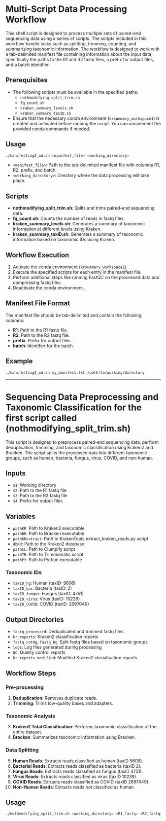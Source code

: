 
# Multi-Script Data Processing Workflow

This shell script is designed to process multiple sets of paired-end sequencing data using a series of scripts. The scripts included in this workflow handle tasks such as splitting, trimming, counting, and summarizing taxonomic information. The workflow is designed to work with a tab-delimited manifest file containing information about the input data, specifically the paths to the R1 and R2 fastq files, a prefix for output files, and a batch identifier.

## Prerequisites
- The following scripts must be available in the specified paths:
  - `nothmodifying_split_trim.sh`
  - `fq_count.sh`
  - `kraken_summary_levels.sh`
  - `kraken_summary_taxID.sh`
- Ensure that the necessary conda environment (`krsummary_workspace1`) is created and activated before running the script. You can uncomment the provided conda commands if needed.

## Usage
```bash
./manifesting2_wd.sh <manifest_file> <working_directory>
```
- `<manifest_file>`: Path to the tab-delimited manifest file with columns R1, R2, prefix, and batch.
- `<working_directory>`: Directory where the data processing will take place.

## Scripts
- **nothmodifying_split_trim.sh**: Splits and trims paired-end sequencing data.
- **fq_count.sh**: Counts the number of reads in fastq files.
- **kraken_summary_levels.sh**: Generates a summary of taxonomic information at different levels using Kraken.
- **kraken_summary_taxID.sh**: Generates a summary of taxonomic information based on taxonomic IDs using Kraken.

## Workflow Execution
1. Activate the conda environment (`krsummary_workspace1`).
2. Execute the specified scripts for each entry in the manifest file.
3. Perform additional steps like running FastQC on the processed data and compressing fastq files.
4. Deactivate the conda environment.

## Manifest File Format
The manifest file should be tab-delimited and contain the following columns:
- **R1**: Path to the R1 fastq file.
- **R2**: Path to the R2 fastq file.
- **prefix**: Prefix for output files.
- **batch**: Identifier for the batch.

## Example
```bash
./manifesting2_wd.sh my_manifest.txt /path/to/working/directory
```


---

# Sequencing Data Preprocessing and Taxonomic Classification for the first script called (nothmodifying_split_trim.sh)

This script is designed to preprocess paired-end sequencing data, perform deduplication, trimming, and taxonomic classification using Kraken2 and Bracken. The script splits the processed data into different taxonomic groups, such as human, bacteria, fungus, virus, COVID, and non-human.

## Inputs
- `$1`: Working directory
- `$2`: Path to the R1 fastq file
- `$3`: Path to the R2 fastq file
- `$4`: Prefix for output files

## Variables
- `pathKR`: Path to Kraken2 executable
- `pathBR`: Path to Bracken executable
- `pathKRextract`: Path to KrakenTools extract_kraken_reads.py script
- `dbKR`: Path to the Kraken2 database
- `pathCL`: Path to Clumpify script
- `pathTR`: Path to Trimmomatic script
- `pathPY`: Path to Python executable

### Taxonomic IDs
- `taxID_hg`: Human (taxID: 9606)
- `taxID_bac`: Bacteria (taxID: 2)
- `taxID_fungus`: Fungus (taxID: 4751)
- `taxID_virus`: Virus (taxID: 10239)
- `taxID_COVID`: COVID (taxID: 2697049)

## Output Directories
- `fastq_processed`: Deduplicated and trimmed fastq files
- `kr_reports`: Kraken2 classification reports
- `fastq_notHg`, `fastq_Hg`: Split fastq files based on taxonomic groups
- `logs`: Log files generated during processing
- `QC`: Quality control reports
- `kr_reports_modified`: Modified Kraken2 classification reports

## Workflow Steps

### Pre-processing
1. **Deduplication**: Removes duplicate reads.
2. **Trimming**: Trims low-quality bases and adapters.

### Taxonomic Analysis
3. **Kraken2 Total Classification**: Performs taxonomic classification of the entire dataset.
4. **Bracken**: Summarizes taxonomic information using Bracken.

### Data Splitting
5. **Human Reads**: Extracts reads classified as human (taxID 9606).
6. **Bacterial Reads**: Extracts reads classified as bacteria (taxID 2).
7. **Fungus Reads**: Extracts reads classified as fungus (taxID 4751).
8. **Virus Reads**: Extracts reads classified as virus (taxID 10239).
9. **COVID Reads**: Extracts reads classified as COVID (taxID 2697049).
10. **Non-Human Reads**: Extracts reads not classified as human.

## Usage
```bash
./nothmodifying_split_trim.sh <working_directory> <R1_fastq> <R2_fastq> <output_prefix>
```
